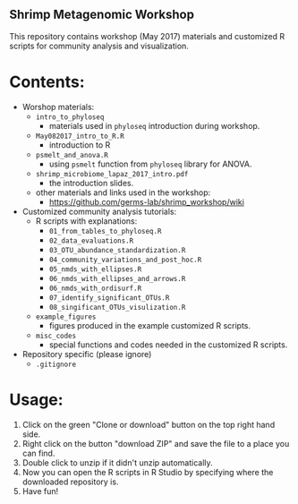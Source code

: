 Shrimp Metagenomic Workshop
---

This repository contains workshop (May 2017) materials and customized R scripts for community analysis and visualization. 

# Contents:     
+ Worshop materials:    
	+ `intro_to_phyloseq`   
		+ materials used in `phyloseq` introduction during workshop.     
	+ `May082017_intro_to_R.R`   
		+ introduction to R     
	+ `psmelt_and_anova.R`   
		+ using `psmelt` function from `phyloseq` library for ANOVA.     
	+ `shrimp_microbiome_lapaz_2017_intro.pdf`   
		+ the introduction slides.     
	+ other materials and links used in the workshop:   
		+ https://github.com/germs-lab/shrimp_workshop/wiki     
+ Customized community analysis tutorials:    
	+ R scripts with explanations:    
		+ `01_from_tables_to_phyloseq.R`   
		+ `02_data_evaluations.R`   
		+ `03_OTU_abundance_standardization.R`   
		+ `04_community_variations_and_post_hoc.R`   
		+ `05_nmds_with_ellipses.R`   
		+ `06_nmds_with_ellipses_and_arrows.R`   
		+ `06_nmds_with_ordisurf.R`   
		+ `07_identify_significant_OTUs.R`   
		+ `08_singificant_OTUs_visulization.R`   
	+ `example_figures`   
		+ figures produced in the example customized R scripts.    
	+ `misc_codes`   
		+ special functions and codes needed in the customized R scripts.    
+ Repository specific (please ignore)   
	+ `.gitignore`   
   
# Usage:  
1. Click on the green "Clone or download" button on the top right hand side.    
2. Right click on the button "download ZIP" and save the file to a place you can find.   
3. Double click to unzip if it didn't unzip automatically. 
4. Now you can open the R scripts in R Studio by specifying where the downloaded repository is. 
5. Have fun!  
   
